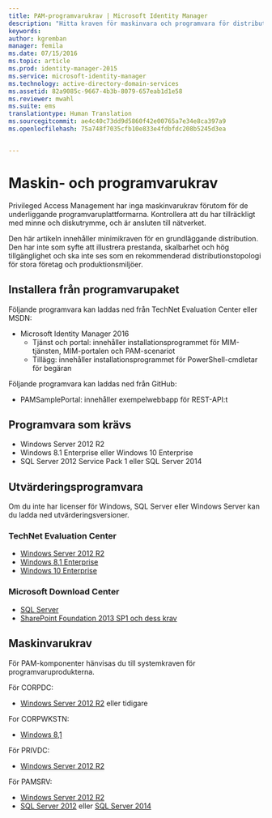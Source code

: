 ```yaml
---
title: PAM-programvarukrav | Microsoft Identity Manager
description: "Hitta kraven för maskinvara och programvara för distribution av Privileged Access Management"
keywords: 
author: kgremban
manager: femila
ms.date: 07/15/2016
ms.topic: article
ms.prod: identity-manager-2015
ms.service: microsoft-identity-manager
ms.technology: active-directory-domain-services
ms.assetid: 82a9085c-9667-4b3b-8079-657eab1d1e58
ms.reviewer: mwahl
ms.suite: ems
translationtype: Human Translation
ms.sourcegitcommit: ae4c40c73dd9d5860f42e00765a7e34e8ca397a9
ms.openlocfilehash: 75a748f7035cfb10e833e4fdbfdc208b5245d3ea


---
```


# Maskin- och programvarukrav

Privileged Access Management har inga maskinvarukrav förutom för de underliggande programvaruplattformarna. Kontrollera att du har tillräckligt med minne och diskutrymme, och är ansluten till nätverket.

Den här artikeln innehåller minimikraven för en grundläggande distribution. Den har inte som syfte att illustrera prestanda, skalbarhet och hög tillgänglighet och ska inte ses som en rekommenderad distributionstopologi för stora företag och produktionsmiljöer.

## Installera från programvarupaket

Följande programvara kan laddas ned från TechNet Evaluation Center eller MSDN:  
- Microsoft Identity Manager 2016
  - Tjänst och portal: innehåller installationsprogrammet för MIM-tjänsten, MIM-portalen och PAM-scenariot
  - Tillägg: innehåller installationsprogrammet för PowerShell-cmdletar för begäran

Följande programvara kan laddas ned från GitHub:  
- PAMSamplePortal: innehåller exempelwebbapp för REST-API:t

## Programvara som krävs

- Windows Server 2012 R2  
- Windows 8.1 Enterprise eller Windows 10 Enterprise  
- SQL Server 2012 Service Pack 1 eller SQL Server 2014  

## Utvärderingsprogramvara

Om du inte har licenser för Windows, SQL Server eller Windows Server kan du ladda ned utvärderingsversioner.

### TechNet Evaluation Center

- [Windows Server 2012 R2](https://www.microsoft.com/evalcenter/evaluate-windows-server-2012-r2)  
- [Windows 8,1 Enterprise](https://www.microsoft.com/evalcenter/evaluate-windows-8-1-enterprise)  
- [Windows 10 Enterprise](https://www.microsoft.com/evalcenter/evaluate-windows-10-enterprise)  

### Microsoft Download Center

- [SQL Server](https://www.microsoft.com/download/details.aspx?id=29066)  
- [SharePoint Foundation 2013 SP1 och dess krav](https://www.microsoft.com/download/details.aspx?id=42039)

## Maskinvarukrav

För PAM-komponenter hänvisas du till systemkraven för programvaruprodukterna.

För CORPDC:  
- [Windows Server 2012 R2](https://technet.microsoft.com/library/dn303418.aspx) eller tidigare

For CORPWKSTN:  
- [Windows 8,1](http://windows.microsoft.com/windows-8/system-requirements)

För PRIVDC:  
- [Windows Server 2012 R2](https://technet.microsoft.com/library/dn303418.aspx)

För PAMSRV:
- [Windows Server 2012 R2](https://technet.microsoft.com/library/dn303418.aspx)  
- [SQL Server 2012](https://msdn.microsoft.com/library/ms143506(sql.110).aspx) eller [SQL Server 2014](https://msdn.microsoft.com/en-us/library/ms143506(v=sql.120).aspx)



<!--HONumber=Jul16_HO3-->


